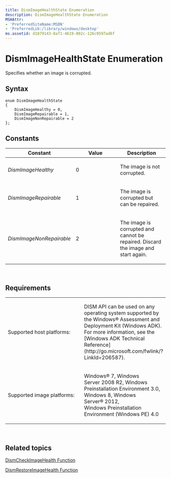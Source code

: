```yaml
---
title: DismImageHealthState Enumeration
description: DismImageHealthState Enumeration
MSHAttr:
- 'PreferredSiteName:MSDN'
- 'PreferredLib:/library/windows/desktop'
ms.assetid: d1879143-8af1-4619-802c-126c9597ad6f
---
```


# DismImageHealthState Enumeration


Specifies whether an image is corrupted.

## <span id="Syntax"></span><span id="syntax"></span><span id="SYNTAX"></span>Syntax


``` syntax
enum DismImageHealthState
{
    DismImageHealthy = 0,
    DismImageRepairable = 1,
    DismImageNonRepairable = 2
};
```

## <span id="Constants"></span><span id="constants"></span><span id="CONSTANTS"></span>Constants


<table>
<colgroup>
<col width="33%" />
<col width="33%" />
<col width="33%" />
</colgroup>
<thead>
<tr class="header">
<th>Constant</th>
<th>Value</th>
<th>Description</th>
</tr>
</thead>
<tbody>
<tr class="odd">
<td><p><em>DismImageHealthy</em></p></td>
<td><p>0</p></td>
<td><p>The image is not corrupted.</p></td>
</tr>
<tr class="even">
<td><p><em>DismImageRepairable</em></p></td>
<td><p>1</p></td>
<td><p>The image is corrupted but can be repaired.</p></td>
</tr>
<tr class="odd">
<td><p><em>DismImageNonRepairable</em></p></td>
<td><p>2</p></td>
<td><p>The image is corrupted and cannot be repaired. Discard the image and start again.</p></td>
</tr>
</tbody>
</table>

 

## <span id="Requirements"></span><span id="requirements"></span><span id="REQUIREMENTS"></span>Requirements


<table>
<colgroup>
<col width="50%" />
<col width="50%" />
</colgroup>
<tbody>
<tr class="odd">
<td><p>Supported host platforms:</p></td>
<td><p>DISM API can be used on any operating system supported by the Windows® Assessment and Deployment Kit (Windows ADK). For more information, see the [Windows ADK Technical Reference](http://go.microsoft.com/fwlink/?LinkId=206587).</p></td>
</tr>
<tr class="even">
<td><p>Supported image platforms:</p></td>
<td><p>Windows® 7, Windows Server 2008 R2, Windows Preinstallation Environment 3.0, Windows 8, Windows Server® 2012, Windows Preinstallation Environment (Windows PE) 4.0</p></td>
</tr>
</tbody>
</table>

 

## <span id="related_topics"></span>Related topics


[DismCheckImageHealth Function](dismcheckimagehealth-function.md)

[DismRestoreImageHealth Function](dismrestoreimagehealth-function.md)

 

 




